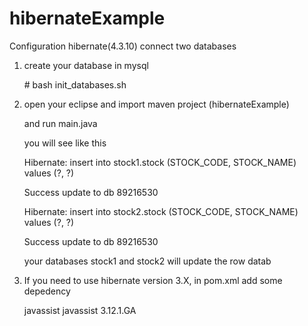 # hibernateExample


Configuration hibernate(4.3.10) connect two databases

1. create your database in mysql 

   \# bash init_databases.sh

2. open your eclipse and import maven project (hibernateExample)

   and run main.java

   you will see like this

   Hibernate: insert into stock1.stock (STOCK_CODE, STOCK_NAME) values (?, ?)

   Success update to db 89216530

   Hibernate: insert into stock2.stock (STOCK_CODE, STOCK_NAME) values (?, ?)

   Success update to db 89216530

   your databases stock1 and stock2 will update the row datab 

3. If you need to use hibernate version 3.X, in pom.xml add some depedency

   
   <dependency>
 	<groupId>javassist</groupId>
    	<artifactId>javassist</artifactId>
    	<version>3.12.1.GA</version>
   </dependency>

   

   
